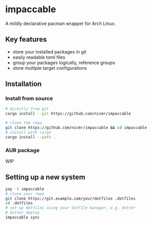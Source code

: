 # impaccable

A mildly declarative pacman wrapper for Arch Linux.

## Key features

- store your installed packages in git
- easily readable toml files
- group your packages logically, reference groups
- store multiple target configurations

## Installation

### Install from source

```bash
# directly from git
cargo install --git https://github.com/nicmr/impaccable
```

```bash
# clone the repo
git clone https://github.com/nicmr/impaccable && cd impaccable
# install with cargo
cargo install --path .
```

### AUR package

WIP

## Setting up a new system

```bash
yay -S impaccable
# clone your repo
git clone https://git.example.com/your/dotfiles .dotfiles
cd .dotfiles
# set up dotfiles using your dotfile manager, e.g. dotter
# dotter deploy
impaccable sync
```
